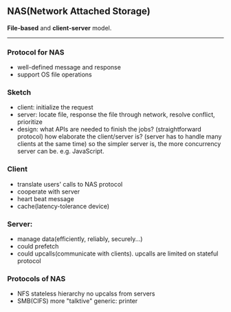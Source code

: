 ## **NAS(Network Attached Storage)**

**File-based** and **client-server** model.

---

### Protocol for NAS
- well-defined message and response
- support OS file operations

### Sketch
- client: initialize the request
- server: locate file, response the file through network, resolve conflict, prioritize
- design: 
    what APIs are needed to finish the jobs? (straightforward protocol)
    how elaborate the client/server is? (server has to handle many clients at the same time)
    so the simpler server is, the more concurrency server can be. e.g. JavaScript.

### Client
- translate users' calls to NAS protocol
- cooperate with server
- heart beat message
- cache(latency-tolerance device)

### Server:
- manage data(efficiently, reliably, securely...)
- could prefetch
- could upcalls(communicate with clients). upcalls are limited on stateful protocol

### Protocols of NAS
- NFS
    stateless
    hierarchy
    no upcalss from servers
- SMB(CIFS)
    more "talktive"
    generic: printer